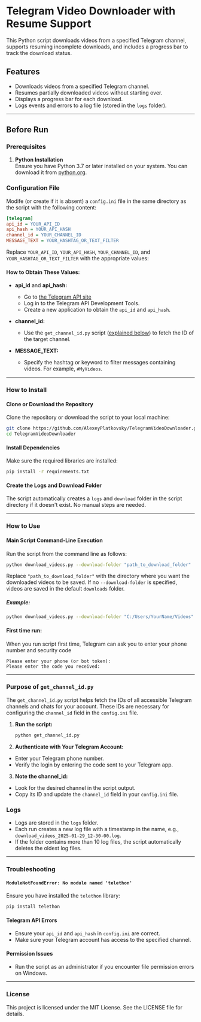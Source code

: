 # Telegram Video Downloader with Resume Support

This Python script downloads videos from a specified Telegram channel, supports resuming incomplete downloads, and includes a progress bar to track the download status.

## Features

- Downloads videos from a specified Telegram channel.
- Resumes partially downloaded videos without starting over.
- Displays a progress bar for each download.
- Logs events and errors to a log file (stored in the `logs` folder).

---

## Before Run

### Prerequisites

1. **Python Installation**  
   Ensure you have Python 3.7 or later installed on your system. You can download it from [python.org](https://www.python.org/).


### Configuration File
Modife (or create if it is absent) a `config.ini` file in the same directory as the script with the following content:

```ini
[telegram]
api_id = YOUR_API_ID
api_hash = YOUR_API_HASH
channel_id = YOUR_CHANNEL_ID
MESSAGE_TEXT = YOUR_HASHTAG_OR_TEXT_FILTER
```

Replace `YOUR_API_ID`, `YOUR_API_HASH`, `YOUR_CHANNEL_ID`, and `YOUR_HASHTAG_OR_TEXT_FILTER` with the appropriate values:
#### **How to Obtain These Values:**

- **api_id** and **api_hash:**
  - Go to [the Telegram API site](https://core.telegram.org/api/obtaining_api_id#obtaining-api-id) 
  - Log in to the Telegram API Development Tools.
  - Create a new application to obtain the `api_id` and `api_hash`.

- **channel_id:**
  - Use the `get_channel_id.py` script ([explained below](#purpose-of-get_channel_idpy)) to fetch the ID of the target channel.

- **MESSAGE_TEXT:**
  - Specify the hashtag or keyword to filter messages containing videos. For example, `#MyVideos`.


---

### How to Install
#### Clone or Download the Repository
Clone the repository or download the script to your local machine:

```bash
git clone https://github.com/AlexeyPlatkovsky/TelegramVideoDownloader.git
cd TelegramVideoDownloader
```

#### Install Dependencies
Make sure the required libraries are installed:

```bash
pip install -r requirements.txt
```

#### Create the Logs and Download Folder
The script automatically creates a `logs` and `download` folder in the script directory if it doesn't exist. No manual steps are needed.

---

### How to Use
#### Main Script Command-Line Execution
Run the script from the command line as follows:

```bash
python download_videos.py --download-folder "path_to_download_folder"
```

Replace `"path_to_download_folder"` with the directory where you want the downloaded videos to be saved.
If no `--download-folder` is specified, videos are saved in the default `downloads` folder.

##### Example:
```bash
python download_videos.py --download-folder "C:/Users/YourName/Videos"
```

#### First time run:  
When you run script first time, Telegram can ask you to enter your phone number and security code
```angelscript
Please enter your phone (or bot token):
Please enter the code you received: 
```
---

### Purpose of `get_channel_id.py`

The `get_channel_id.py` script helps fetch the IDs of all accessible Telegram channels and chats for your account. These IDs are necessary for configuring the `channel_id` field in the `config.ini` file.
1. **Run the script:**
   ```bash
   python get_channel_id.py
   ```
2. **Authenticate with Your Telegram Account:**
 - Enter your Telegram phone number. 
 - Verify the login by entering the code sent to your Telegram app.  
3. **Note the channel_id:**
 - Look for the desired channel in the script output.  
 - Copy its ID and update the `channel_id` field in your `config.ini` file.

### Logs
- Logs are stored in the `logs` folder.
- Each run creates a new log file with a timestamp in the name, e.g., `download_videos_2025-01-29_12-30-00.log`.
- If the folder contains more than 10 log files, the script automatically deletes the oldest log files.

---

### Troubleshooting
#### `ModuleNotFoundError: No module named 'telethon'`
Ensure you have installed the `telethon` library:

```bash
pip install telethon
```

#### Telegram API Errors
- Ensure your `api_id` and `api_hash` in `config.ini` are correct.
- Make sure your Telegram account has access to the specified channel.

#### Permission Issues
- Run the script as an administrator if you encounter file permission errors on Windows.

---

### License
This project is licensed under the MIT License. See the LICENSE file for details.
